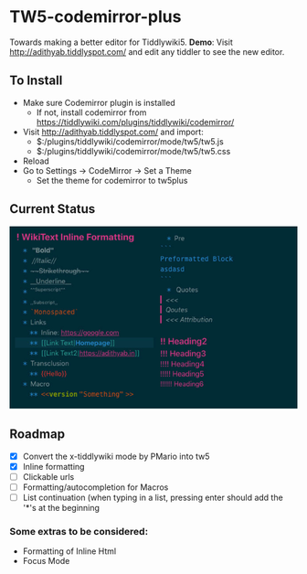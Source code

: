 # TW5-codemirror-plus
Towards making a better editor for Tiddlywiki5.
**Demo**: Visit http://adithyab.tiddlyspot.com/ and edit any tiddler to see the new editor.

## To Install
* Make sure Codemirror plugin is installed
  * If not, install codemirror from https://tiddlywiki.com/plugins/tiddlywiki/codemirror/
* Visit http://adithyab.tiddlyspot.com/ and import:
  * $:/plugins/tiddlywiki/codemirror/mode/tw5/tw5.js
  * $:/plugins/tiddlywiki/codemirror/mode/tw5/tw5.css
* Reload
* Go to Settings -> CodeMirror -> Set a Theme
  * Set the theme for codemirror to tw5plus

## Current Status
![Current Status](res/tw-inline-formatting.jpeg)

## Roadmap
- [X] Convert the x-tiddlywiki mode by PMario into tw5
- [X] Inline formatting
- [ ] Clickable urls
- [ ] Formatting/autocompletion for Macros
- [ ] List continuation (when typing in a list, pressing enter should add the '\*'s at the beginning

### Some extras to be considered:
- Formatting of Inline Html
- Focus Mode
